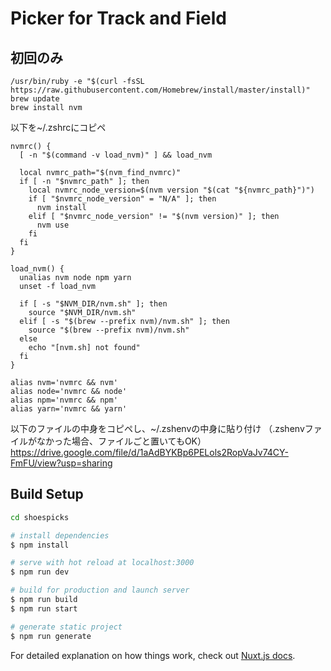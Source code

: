 # Picker for Track and Field

## 初回のみ
```
/usr/bin/ruby -e "$(curl -fsSL https://raw.githubusercontent.com/Homebrew/install/master/install)"
brew update
brew install nvm
```

以下を~/.zshrcにコピペ

```
nvmrc() {
  [ -n "$(command -v load_nvm)" ] && load_nvm

  local nvmrc_path="$(nvm_find_nvmrc)"
  if [ -n "$nvmrc_path" ]; then
    local nvmrc_node_version=$(nvm version "$(cat "${nvmrc_path}")")
    if [ "$nvmrc_node_version" = "N/A" ]; then
      nvm install
    elif [ "$nvmrc_node_version" != "$(nvm version)" ]; then
      nvm use
    fi
  fi
}

load_nvm() {
  unalias nvm node npm yarn
  unset -f load_nvm

  if [ -s "$NVM_DIR/nvm.sh" ]; then
    source "$NVM_DIR/nvm.sh"
  elif [ -s "$(brew --prefix nvm)/nvm.sh" ]; then
    source "$(brew --prefix nvm)/nvm.sh"
  else
    echo "[nvm.sh] not found"
  fi
}

alias nvm='nvmrc && nvm'
alias node='nvmrc && node'
alias npm='nvmrc && npm'
alias yarn='nvmrc && yarn'
```

以下のファイルの中身をコピペし、~/.zshenvの中身に貼り付け
（.zshenvファイルがなかった場合、ファイルごと置いてもOK）
https://drive.google.com/file/d/1aAdBYKBp6PELols2RopVaJv74CY-FmFU/view?usp=sharing

## Build Setup

```bash
cd shoespicks

# install dependencies
$ npm install

# serve with hot reload at localhost:3000
$ npm run dev

# build for production and launch server
$ npm run build
$ npm run start

# generate static project
$ npm run generate
```

For detailed explanation on how things work, check out [Nuxt.js docs](https://nuxtjs.org).
